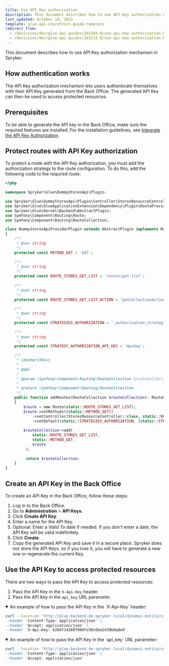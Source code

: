 ```yaml
---
title: Use API Key authorization
description: This document describes how to use API Key authorization mechanism in Spryker.
last_updated: October 10, 2023
template: glue-api-storefront-guide-template
redirect_from:
  - /docs/scos/dev/glue-api-guides/202204.0/use-api-key-authorization.html
  - /docs/scos/dev/glue-api-guides/202212.0/use-api-key-authorization.html
---
```


This document describes how to use API Key authorization mechanism in Spryker.

## How authentication works

The API Key authorization mechanism lets users authenticate themselves with their API Key generated from the Back Office. The generated API Key can then be used to access protected resources.

## Prerequisites

To be able to generate the API key in the Back Office, make sure the required features are installed. For the installation guidelines, see [Integrate the API Key Authorization](/docs/dg/dev/upgrade-and-migrate/migrate-to-decoupled-glue-infrastructure/decoupled-glue-infrastructure-integrate-api-key-authorization.html).

## Protect routes with API Key authorization

To protect a route with the API Key authorization, you must add the authorization strategy to the route configuration. To do this, add the following code to the required route:

```php
<?php

namespace Spryker\Glue\DummyStoresApi\Plugin;

use Spryker\Glue\DummyStoresApi\Plugin\Controller\StoresResourceController;
use Spryker\Glue\GlueApplicationExtension\Dependency\Plugin\RouteProviderPluginInterface;
use Spryker\Glue\Kernel\Backend\AbstractPlugin;
use Symfony\Component\Routing\Route; 
use Symfony\Component\Routing\RouteCollection;

class DummyStoresApiProviderPlugin extends AbstractPlugin implements RouteProviderPluginInterface
{
    /**
     * @var string
     */
    protected const METHOD_GET = 'GET';
    
    /**
     * @var string
     */
    protected const ROUTE_STORES_GET_LIST = 'stores/get-list';
    
    /**
     * @var string
     */
    protected const ROUTE_STORES_GET_LIST_ACTION = 'getCollectionAction';

    /**
     * @var string
     */
    protected const STRATEGIES_AUTHORIZATION = '_authorization_strategies';
    
    /**
     * @var string
     */ 
    protected const STRATEGY_AUTHORIZATION_API_KEY = 'ApiKey';

    /**
     * {@inheritDoc}
     *
     * @api
     *
     * @param \Symfony\Component\Routing\RouteCollection $routeCollection
     *
     * @return \Symfony\Component\Routing\RouteCollection
     */
    public function addRoutes(RouteCollection $routeCollection): RouteCollection
    {
        $route = new Route(static::ROUTE_STORES_GET_LIST);
        $route->setMethods([static::METHOD_GET])
            ->setController(StoresResourceController::class, static::ROUTE_STORES_GET_LIST_ACTION)
            ->setDefault(static::STRATEGIES_AUTHORIZATION, [static::STRATEGY_AUTHORIZATION_API_KEY]);
        
        $routeCollection->add(
            static::ROUTE_STORES_GET_LIST,
            static::METHOD_GET,
            $route
         );
         
         return $routeCollection;
    }
}
```

## Create an API Key in the Back Office

To create an API Key in the Back Office, follow these steps:
1. Log in to the Back Office.
2. Go to **Administration** > **API Keys**.
3. Click **Create API Key**.
4. Enter a name for the API Key.
5. Optional: Enter a *Valid To* date if needed. If you *don't* enter a date, the API Key will be valid indefinitely.
6. Click **Create**.
7. Copy the generated API Key and save it in a secure place. Spryker does not store the API Keys, so if you lose it, you will have to generate a new one or regenerate the current Key.

## Use the API Key to access protected resources

There are two ways to pass the API Key to access protected resources:
1. Pass the API Key in the `X-Api-Key` header.
2. Pass the API Key in the `api_key` URL parameter.

<details open>
<summary markdown='span'>An example of how to pass the API Key in the `X-Api-Key` header:</summary>

```bash
curl --location 'http://glue-backend.de.spryker.local/dynamic-entity/countries \
--header 'Content-Type: application/json' \
--header 'Accept: application/json' \
--header 'X-Api-Key: 6264714260f980fe38c6be2439b0a8e9'
```
</details>

<details open>
<summary markdown='span'>An example of how to pass the API Key in the `api_key` URL parameter:</summary>

```bash
curl --location 'http://glue-backend.de.spryker.local/dynamic-entity/countries?api_key=6264714260f980fe38c6be2439b0a8e9 \
--header 'Content-Type: application/json' \
--header 'Accept: application/json'
```
</details>